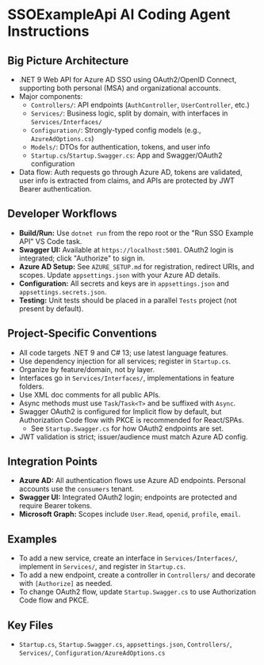 
# SSOExampleApi AI Coding Agent Instructions

## Big Picture Architecture
- .NET 9 Web API for Azure AD SSO using OAuth2/OpenID Connect, supporting both personal (MSA) and organizational accounts.
- Major components:
  - `Controllers/`: API endpoints (`AuthController`, `UserController`, etc.)
  - `Services/`: Business logic, split by domain, with interfaces in `Services/Interfaces/`
  - `Configuration/`: Strongly-typed config models (e.g., `AzureAdOptions.cs`)
  - `Models/`: DTOs for authentication, tokens, and user info
  - `Startup.cs`/`Startup.Swagger.cs`: App and Swagger/OAuth2 configuration
- Data flow: Auth requests go through Azure AD, tokens are validated, user info is extracted from claims, and APIs are protected by JWT Bearer authentication.

## Developer Workflows
- **Build/Run:** Use `dotnet run` from the repo root or the "Run SSO Example API" VS Code task.
- **Swagger UI:** Available at `https://localhost:5001`. OAuth2 login is integrated; click "Authorize" to sign in.
- **Azure AD Setup:** See `AZURE_SETUP.md` for registration, redirect URIs, and scopes. Update `appsettings.json` with your Azure AD details.
- **Configuration:** All secrets and keys are in `appsettings.json` and `appsettings.secrets.json`.
- **Testing:** Unit tests should be placed in a parallel `Tests` project (not present by default).

## Project-Specific Conventions
- All code targets .NET 9 and C# 13; use latest language features.
- Use dependency injection for all services; register in `Startup.cs`.
- Organize by feature/domain, not by layer.
- Interfaces go in `Services/Interfaces/`, implementations in feature folders.
- Use XML doc comments for all public APIs.
- Async methods must use `Task`/`Task<T>` and be suffixed with `Async`.
- Swagger OAuth2 is configured for Implicit flow by default, but Authorization Code flow with PKCE is recommended for React/SPAs.
  - See `Startup.Swagger.cs` for how OAuth2 endpoints are set.
- JWT validation is strict; issuer/audience must match Azure AD config.

## Integration Points
- **Azure AD:** All authentication flows use Azure AD endpoints. Personal accounts use the `consumers` tenant.
- **Swagger UI:** Integrated OAuth2 login; endpoints are protected and require Bearer tokens.
- **Microsoft Graph:** Scopes include `User.Read`, `openid`, `profile`, `email`.

## Examples
- To add a new service, create an interface in `Services/Interfaces/`, implement in `Services/`, and register in `Startup.cs`.
- To add a new endpoint, create a controller in `Controllers/` and decorate with `[Authorize]` as needed.
- To change OAuth2 flow, update `Startup.Swagger.cs` to use Authorization Code flow and PKCE.

## Key Files
- `Startup.cs`, `Startup.Swagger.cs`, `appsettings.json`, `Controllers/`, `Services/`, `Configuration/AzureAdOptions.cs`